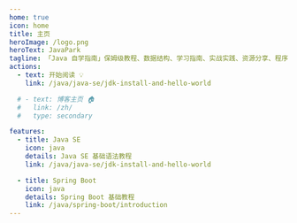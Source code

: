 ```yaml
---
home: true
icon: home
title: 主页
heroImage: /logo.png
heroText: JavaPark
tagline: 「Java 自学指南」保姆级教程、数据结构、学习指南、实战实践、资源分享、程序人生。
actions:
  - text: 开始阅读 💡
    link: /java/java-se/jdk-install-and-hello-world

  # - text: 博客主页 🏠
  #   link: /zh/
  #   type: secondary

features:
  - title: Java SE
    icon: java
    details: Java SE 基础语法教程
    link: /java/java-se/jdk-install-and-hello-world

  - title: Spring Boot
    icon: java
    details: Spring Boot 基础教程
    link: /java/spring-boot/introduction
---
```


